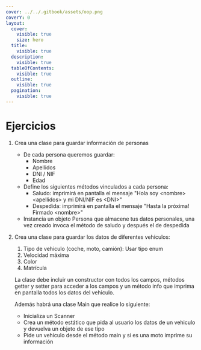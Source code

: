 ```yaml
---
cover: ../../.gitbook/assets/oop.png
coverY: 0
layout:
  cover:
    visible: true
    size: hero
  title:
    visible: true
  description:
    visible: true
  tableOfContents:
    visible: true
  outline:
    visible: true
  pagination:
    visible: true
---
```


# Ejercicios

1. Crea una clase para guardar información de personas
   * De cada persona queremos guardar:
     * Nombre
     * Apellidos
     * DNI / NIF
     * Edad
   * Define los siguientes métodos vinculados a cada persona:
     * Saludo: imprimirá en pantalla el mensaje "Hola soy  \<nombre>  \<apellidos> y mi DNI/NIF es \<DNI>"
     * Despedida:  imprimirá en pantalla el mensaje "Hasta la próxima! Firmado \<nombre>"
   * Instancia un objeto Persona que almacene tus datos personales, una vez creado invoca el método de saludo y después el de despedida
2.  Crea una clase para guardar los datos de diferentes vehículos:&#x20;

    1. Tipo de vehiculo (coche, moto, camión): Usar tipo enum
    2. Velocidad máxima&#x20;
    3. Color&#x20;
    4. Matrícula&#x20;

    La clase debe incluir un constructor con todos los campos, métodos getter y setter para acceder a los campos y un método info que imprima en pantalla todos los datos del vehiculo.

    Además habrá una clase Main que realice lo siguiente:

    * Inicializa un Scanner&#x20;
    * Crea un método estático que pida al usuario los datos de un vehiculo y devuelva un objeto de ese tipo&#x20;
    * Pide un vehiculo desde el método main y si es una moto imprime su información
